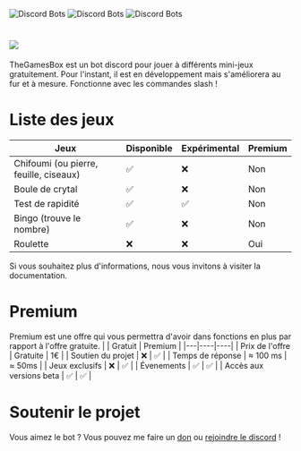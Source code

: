 ![Discord Bots](https://top.gg/api/widget/servers/946075376977858672.svg) ![Discord Bots](https://top.gg/api/widget/upvotes/946075376977858672.svg) ![Discord Bots](https://top.gg/api/widget/owner/946075376977858672.svg)
# ![](https://zupimages.net/up/22/08/k50l.png)
TheGamesBox est un bot discord pour jouer à différents mini-jeux gratuitement. Pour l'instant, il est en développement mais s'améliorera au fur et à mesure.
Fonctionne avec les commandes slash !

# Liste des jeux
| Jeux | Disponible | Expérimental | Premium |
|------|------------|----------------|------|
| Chifoumi (ou pierre, feuille, ciseaux) | ✅ | ❌ | Non |
| Boule de crytal | ✅ | ❌ | Non |
| Test de rapidité | ✅ | ✅ | Non |
| Bingo (trouve le nombre) | ✅ | ❌ | Non |
| Roulette | ❌ | ❌ | Oui |


Si vous souhaitez plus d'informations, nous vous invitons à visiter la documentation.

# Premium
Premium est une offre qui vous permettra d'avoir dans fonctions en plus par rapport à l'offre gratuite.
|  | Gratuit | Premium |
|---|----|----|
| Prix de l'offre | Gratuite | 1€ |
| Soutien du projet | ❌ | ✅ |
| Temps de réponse | ≈ 100 ms | ≈ 50ms |
| Jeux exclusifs | ❌ | ✅ |
| Évenements | ✅ | ✅ |
| Accès aux versions beta | ✅ | ✅ |



# Soutenir le projet
Vous aimez le bot ? Vous pouvez me faire un [don](https://www.buymeacoffee.com/luckyluka17) ou [rejoindre le discord](https://discord.gg/qFfYvKHR5B) !
